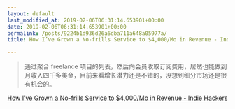 ```yaml
---
layout: default
last_modified_at: 2019-02-06T06:31:14.653901+00:00
date: 2019-02-06T06:31:14.653901+00:00
permalink: /posts/9224b1d936d26a6dba711a648a05977a/
title: How I’ve Grown a No-frills Service to $4,000/Mo in Revenue - Indie Hackers

---
```


> 通过聚合 freelance 项目的列表，然后向会员收取订阅费用，居然也能做到月收入四千多美金，目前来看增长潜力还是不错的，没想到细分市场还是很有机会的。

[How I’ve Grown a No-frills Service to $4,000/Mo in Revenue - Indie Hackers](https://www.indiehackers.com/interview/9069441940)

